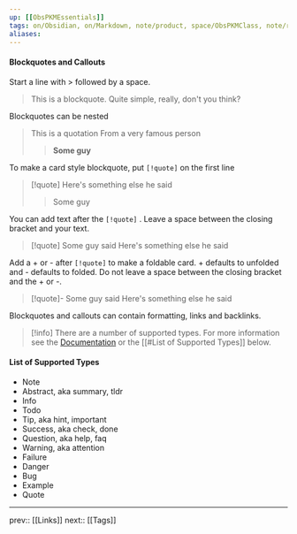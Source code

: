 ```yaml
---
up: [[ObsPKMEssentials]]
tags: on/Obsidian, on/Markdown, note/product, space/ObsPKMClass, note/reference
aliases: 
---
```

#### Blockquotes and Callouts

Start a line with > followed by a space.

> This is a blockquote.
> Quite simple, really, don't you think?

Blockquotes can be nested

> This is a quotation
> From a very famous person
> > __Some guy__

To make a card style blockquote, put `[!quote]` on the first line

> [!quote]
> Here's something else
> he said
> > Some guy

You can add text after the  `[!quote]` . Leave a space between the closing bracket and your text.

> [!quote] Some guy said
> Here's something else
> he said

Add a + or - after `[!quote]` to make a foldable card. + defaults to unfolded and - defaults to folded. Do not leave a space between the closing bracket and the + or -.

> [!quote]- Some guy said
> Here's something else
> he said

Blockquotes and callouts can contain formatting, links and backlinks.

> [!info]
> There are a number of supported types.
> For more information see the [Documentation](https://help.obsidian.md/Editing+and+formatting/Callouts)
> or the [[#List of Supported Types]] below.


#### List of Supported Types

- Note
- Abstract, aka summary, tldr
- Info
- Todo
- Tip, aka hint, important
- Success, aka check, done
- Question, aka help, faq
- Warning, aka attention
- Failure
- Danger
- Bug
- Example
- Quote

---
prev:: [[Links]]
next:: [[Tags]]
